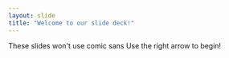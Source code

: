```yaml
---
layout: slide
title: "Welcome to our slide deck!"
---
```

These slides won't use comic sans
Use the right arrow to begin!
